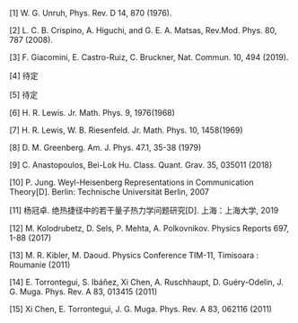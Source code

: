 [1] W. G. Unruh, Phys. Rev. D 14, 870 (1976).

[2] L. C. B. Crispino, A. Higuchi, and G. E. A. Matsas, Rev.Mod. Phys. 80, 787 (2008).

[3] F. Giacomini, E. Castro-Ruiz, C. Bruckner, Nat. Commun. 10, 494 (2019).

[4] 待定

[5] 待定

[6] H. R. Lewis. Jr. Math. Phys. 9, 1976(1968)

[7] H. R. Lewis, W. B. Riesenfeld. Jr. Math. Phys. 10, 1458(1969)

[8] D. M. Greenberg. Am. J. Phys. 47.1, 35-38 (1979)

[9] C. Anastopoulos, Bei-Lok Hu. Class. Quant. Grav. 35, 035011 (2018)

[10] P. Jung.  Weyl-Heisenberg Representations in Communication Theory[D]. Berlin: Technische Universität Berlin, 2007

[11] 杨冠卓. 绝热捷径中的若干量子热力学问题研究[D]. 上海：上海大学, 2019

[12] M. Kolodrubetz, D. Sels, P. Mehta, A. Polkovnikov. Physics Reports 697, 1-88 (2017)

[13] M. R. Kibler, M. Daoud. Physics Conference TIM-11, Timisoara : Roumanie (2011)

[14] E. Torrontegui, S. Ibáñez, Xi Chen, A. Ruschhaupt, D. Guéry-Odelin, J. G. Muga. Phys. Rev. A 83, 013415 (2011)

[15] Xi Chen, E. Torrontegui, J. G. Muga. Phys. Rev. A 83, 062116 (2011)
